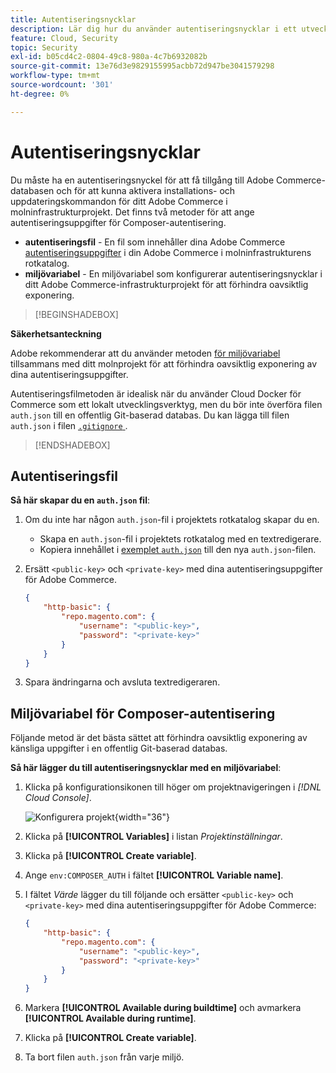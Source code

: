 ```yaml
---
title: Autentiseringsnycklar
description: Lär dig hur du använder autentiseringsnycklar i ett utvecklingsprojekt i Adobe Commerce i molninfrastruktur.
feature: Cloud, Security
topic: Security
exl-id: b05cd4c2-0804-49c8-980a-4c7b6932082b
source-git-commit: 13e76d3e9829155995acbb72d947be3041579298
workflow-type: tm+mt
source-wordcount: '301'
ht-degree: 0%

---
```


# Autentiseringsnycklar

Du måste ha en autentiseringsnyckel för att få tillgång till Adobe Commerce-databasen och för att kunna aktivera installations- och uppdateringskommandon för ditt Adobe Commerce i molninfrastrukturprojekt. Det finns två metoder för att ange autentiseringsuppgifter för Composer-autentisering.

- **autentiseringsfil** - En fil som innehåller dina Adobe Commerce [autentiseringsuppgifter](https://experienceleague.adobe.com/docs/commerce-operations/installation-guide/prerequisites/authentication-keys.html) i din Adobe Commerce i molninfrastrukturens rotkatalog.
- **miljövariabel** - En miljövariabel som konfigurerar autentiseringsnycklar i ditt Adobe Commerce-infrastrukturprojekt för att förhindra oavsiktlig exponering.

>[!BEGINSHADEBOX]

**Säkerhetsanteckning**

Adobe rekommenderar att du använder metoden [för miljövariabel](#composer-auth-environment-variable) tillsammans med ditt molnprojekt för att förhindra oavsiktlig exponering av dina autentiseringsuppgifter.

Autentiseringsfilmetoden är idealisk när du använder Cloud Docker för Commerce som ett lokalt utvecklingsverktyg, men du bör inte överföra filen `auth.json` till en offentlig Git-baserad databas. Du kan lägga till filen `auth.json` i filen [`.gitignore` ](../project/file-structure.md#ignoring-files).

>[!ENDSHADEBOX]

## Autentiseringsfil

**Så här skapar du en `auth.json` fil**:

1. Om du inte har någon `auth.json`-fil i projektets rotkatalog skapar du en.

   - Skapa en `auth.json`-fil i projektets rotkatalog med en textredigerare.
   - Kopiera innehållet i [exemplet `auth.json`](https://github.com/magento/magento2/blob/2.3/auth.json.sample) till den nya `auth.json`-filen.

1. Ersätt `<public-key>` och `<private-key>` med dina autentiseringsuppgifter för Adobe Commerce.

   ```json
   {
       "http-basic": {
           "repo.magento.com": {
               "username": "<public-key>",
               "password": "<private-key>"
           }
       }
   }
   ```

1. Spara ändringarna och avsluta textredigeraren.

## Miljövariabel för Composer-autentisering

Följande metod är det bästa sättet att förhindra oavsiktlig exponering av känsliga uppgifter i en offentlig Git-baserad databas.

**Så här lägger du till autentiseringsnycklar med en miljövariabel**:

1. Klicka på konfigurationsikonen till höger om projektnavigeringen i _[!DNL Cloud Console]_.

   ![Konfigurera projekt](../../assets/icon-configure.png){width="36"}

1. Klicka på **[!UICONTROL Variables]** i listan _Projektinställningar_.

1. Klicka på **[!UICONTROL Create variable]**.

1. Ange `env:COMPOSER_AUTH` i fältet **[!UICONTROL Variable name]**.

1. I fältet _Värde_ lägger du till följande och ersätter `<public-key>` och `<private-key>` med dina autentiseringsuppgifter för Adobe Commerce:

   ```json
   {
       "http-basic": {
           "repo.magento.com": {
               "username": "<public-key>",
               "password": "<private-key>"
           }
       }
   }
   ```

1. Markera **[!UICONTROL Available during buildtime]** och avmarkera **[!UICONTROL Available during runtime]**.

1. Klicka på **[!UICONTROL Create variable]**.

1. Ta bort filen `auth.json` från varje miljö.
